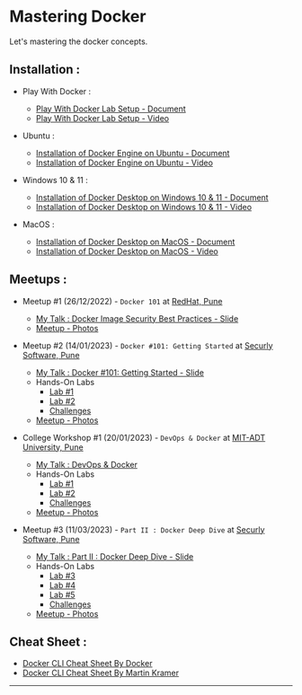 # Mastering Docker
Let's mastering the docker concepts. 

## Installation :

- Play With Docker :
    - [Play With Docker Lab Setup - Document](https://gist.github.com/akshayithape-devops/2d9c73f45a3ee15964efe4411f5fcb30)
    - [Play With Docker Lab Setup - Video](https://www.youtube.com/watch?v=GpcN97zLPpA) 

- Ubuntu :
    - [Installation of Docker Engine on Ubuntu - Document](https://gist.github.com/akshayithape-devops/f7ca100ce6edf170a522816f93bac6f8)
    - [Installation of Docker Engine on Ubuntu - Video](https://www.youtube.com/watch?v=lqFvoEBHSIQ&t=5s)

- Windows 10 & 11 :
    - [Installation of Docker Desktop on Windows 10 & 11 - Document](https://docs.docker.com/desktop/install/windows-install/)
    - [Installation of Docker Desktop on Windows 10 & 11 - Video](https://www.youtube.com/watch?v=AneS8ulQeKE)

- MacOS :
    - [Installation of Docker Desktop on MacOS - Document](https://docs.docker.com/desktop/install/mac-install/)
    - [Installation of Docker Desktop on MacOS - Video](https://www.youtube.com/watch?v=SGmFGYCuJK4)

## Meetups :

- Meetup #1 (26/12/2022) - `Docker 101` at [RedHat, Pune](https://www.redhat.com/en)

    - [My Talk : Docker Image Security Best Practices - Slide](./slides/Docker_Image_Security_Best_Practices.pdf)
    - [Meetup - Photos](./photos/26-12-2022/RedHat-Tech-Meetup2.jpg)

- Meetup #2 (14/01/2023) - `Docker #101: Getting Started` at [Securly Software, Pune](https://www.securly.com/)

    - [My Talk : Docker #101: Getting Started - Slide](./slides/Docker_101_Getting_Started.pdf)
    - Hands-On Labs
        - [Lab #1](./labs/lab-1.md)
        - [Lab #2](./labs/lab-2.md)
        - [Challenges](./labs/challenges.md)
    - [Meetup - Photos](./photos/14-01-2023/)

- College Workshop #1 (20/01/2023) - `DevOps & Docker` at [MIT-ADT University, Pune](https://mituniversity.ac.in/)

    - [My Talk : DevOps & Docker](./slides/DevOps_&_Docker.pdf)
    - Hands-On Labs
        - [Lab #1](./labs/lab-1.md)
        - [Lab #2](./labs/lab-2.md)
        - [Challenges](./labs/challenges.md)
    - [Meetup - Photos](./photos/20-01-2023/)

- Meetup #3 (11/03/2023) - `Part II : Docker Deep Dive` at [Securly Software, Pune](https://www.securly.com/)

    - [My Talk : Part II : Docker Deep Dive - Slide](./slides/Part_II_Docker_Deep_Dive.pdf)
    - Hands-On Labs
        - [Lab #3](./labs/lab-3.md)
        - [Lab #4](./labs/lab-4.md)
        - [Lab #5](./labs/lab-5.md)
        - [Challenges](./labs/)
    - [Meetup - Photos](./photos/11-03-2023/)

## Cheat Sheet :

- [Docker CLI Cheat Sheet By Docker](./cheatsheets/docker_cheatsheet_1.pdf)
- [Docker CLI Cheat Sheet By Martin Kramer](./cheatsheets/docker_cheatsheet_2.pdf)

---